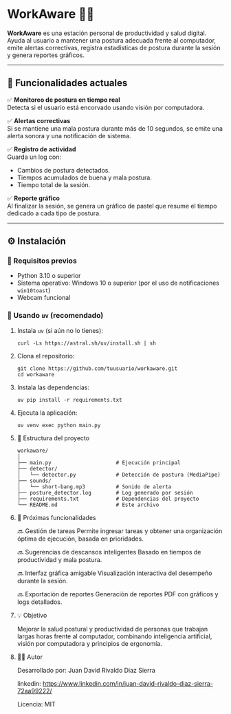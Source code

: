 # WorkAware 🧠💺

**WorkAware** es una estación personal de productividad y salud digital. Ayuda al usuario a mantener una postura adecuada frente al computador, emite alertas correctivas, registra estadísticas de postura durante la sesión y genera reportes gráficos.

---

## 📌 Funcionalidades actuales

✅ **Monitoreo de postura en tiempo real**  
Detecta si el usuario está encorvado usando visión por computadora.

✅ **Alertas correctivas**  
Si se mantiene una mala postura durante más de 10 segundos, se emite una alerta sonora y una notificación de sistema.

✅ **Registro de actividad**  
Guarda un log con:
- Cambios de postura detectados.
- Tiempos acumulados de buena y mala postura.
- Tiempo total de la sesión.

✅ **Reporte gráfico**  
Al finalizar la sesión, se genera un gráfico de pastel que resume el tiempo dedicado a cada tipo de postura.

---

## ⚙️ Instalación

### 🔄 Requisitos previos

- Python 3.10 o superior
- Sistema operativo: Windows 10 o superior (por el uso de notificaciones `win10toast`)
- Webcam funcional

### 🧪 Usando `uv` (recomendado)

1. Instala `uv` (si aún no lo tienes):

   ```
   curl -Ls https://astral.sh/uv/install.sh | sh
   ```
2. Clona el repositorio:
    ```
    git clone https://github.com/tuusuario/workaware.git
    cd workaware
    ```

3. Instala las dependencias:

    ```
    uv pip install -r requirements.txt
    ```
4. Ejecuta la aplicación:
    ```
    uv venv exec python main.py
    ```
5. 📁 Estructura del proyecto
    ```
    workaware/
    │
    ├── main.py                     # Ejecución principal
    ├── detector/
    │   └── detector.py             # Detección de postura (MediaPipe)
    ├── sounds/
    │   └── short-bang.mp3          # Sonido de alerta
    ├── posture_detector.log        # Log generado por sesión
    ├── requirements.txt            # Dependencias del proyecto
    └── README.md                   # Este archivo
    ```
6. 🚀 Próximas funcionalidades

    🔜 Gestión de tareas
    Permite ingresar tareas y obtener una organización óptima de ejecución, basada en prioridades.

    🔜 Sugerencias de descansos inteligentes
    Basado en tiempos de productividad y mala postura.

    🔜 Interfaz gráfica amigable
    Visualización interactiva del desempeño durante la sesión.

    🔜 Exportación de reportes
    Generación de reportes PDF con gráficos y logs detallados.

8. 💡 Objetivo
   
    Mejorar la salud postural y productividad de personas que trabajan largas horas frente al computador, combinando inteligencia artificial, visión por computadora y principios de ergonomía.

9. 👨‍💻 Autor

    Desarrollado por: Juan David Rivaldo Diaz Sierra
   
    linkedin: https://www.linkedin.com/in/juan-david-rivaldo-diaz-sierra-72aa99222/
   
    Licencia: MIT
